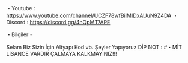 ・Youtube : https://www.youtube.com/channel/UCZF78wfBiIMIDxAUuN9Z4DA
・Discord : https://discord.gg/4nQpMT7APE

・Bilgiler・

Selam Biz Sizin İçin Altyapı Kod vb. Şeyler Yapıyoruz DİP NOT :
#・MİT LİSANCE VARDIR ÇALMAYA KALKMAYINIZ!!!
